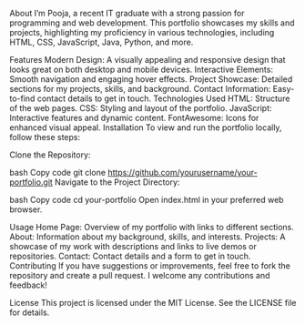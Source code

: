 About
I’m Pooja, a recent IT graduate with a strong passion for programming and web development. This portfolio showcases my skills and projects, highlighting my proficiency in various technologies, including HTML, CSS, JavaScript, Java, Python, and more.

Features
Modern Design: A visually appealing and responsive design that looks great on both desktop and mobile devices.
Interactive Elements: Smooth navigation and engaging hover effects.
Project Showcase: Detailed sections for my projects, skills, and background.
Contact Information: Easy-to-find contact details to get in touch.
Technologies Used
HTML: Structure of the web pages.
CSS: Styling and layout of the portfolio.
JavaScript: Interactive features and dynamic content.
FontAwesome: Icons for enhanced visual appeal.
Installation
To view and run the portfolio locally, follow these steps:

Clone the Repository:

bash
Copy code
git clone https://github.com/yourusername/your-portfolio.git
Navigate to the Project Directory:

bash
Copy code
cd your-portfolio
Open index.html in your preferred web browser.

Usage
Home Page: Overview of my portfolio with links to different sections.
About: Information about my background, skills, and interests.
Projects: A showcase of my work with descriptions and links to live demos or repositories.
Contact: Contact details and a form to get in touch.
Contributing
If you have suggestions or improvements, feel free to fork the repository and create a pull request. I welcome any contributions and feedback!

License
This project is licensed under the MIT License. See the LICENSE file for details.
